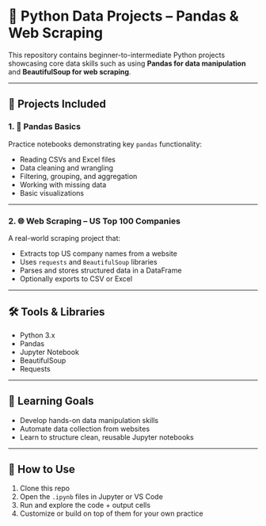 # 🐍 Python Data Projects – Pandas & Web Scraping

This repository contains beginner-to-intermediate Python projects showcasing core data skills such as using **Pandas for data manipulation** and **BeautifulSoup for web scraping**.

---

## 📁 Projects Included

### 1. 🧮 Pandas Basics
Practice notebooks demonstrating key `pandas` functionality:
- Reading CSVs and Excel files
- Data cleaning and wrangling
- Filtering, grouping, and aggregation
- Working with missing data
- Basic visualizations



---

### 2. 🌐 Web Scraping – US Top 100 Companies
A real-world scraping project that:
- Extracts top US company names from a website
- Uses `requests` and `BeautifulSoup` libraries
- Parses and stores structured data in a DataFrame
- Optionally exports to CSV or Excel



---

## 🛠 Tools & Libraries

- Python 3.x  
- Pandas  
- Jupyter Notebook  
- BeautifulSoup  
- Requests

---

## 🎯 Learning Goals

- Develop hands-on data manipulation skills  
- Automate data collection from websites  
- Learn to structure clean, reusable Jupyter notebooks  

---

## 🚀 How to Use

1. Clone this repo  
2. Open the `.ipynb` files in Jupyter or VS Code  
3. Run and explore the code + output cells  
4. Customize or build on top of them for your own practice


